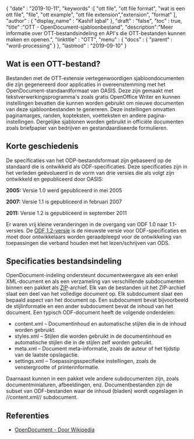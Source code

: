 {
  "date" : "2019-10-11",
  "keywords" :[ "ott file", "ott file format", "wat is een ott file", "file", "ott example", "ott file extension","extension", "format" ],
  "author" : {
    "display_name" : "Kashif Iqbal"
},
  "draft" : "false",
  "toc" : true,
  "title" :"OTT - OpenDocument-sjabloonbestand",
  "description":"Meer informatie over OTT-bestandsindeling en API's die OTT-bestanden kunnen maken en openen.",
  "linktitle" : "OTT",
  "menu" : {
    "docs" : {
      "parent" : "word-processing"
}
},
  "lastmod" : "2019-09-10"
}

## Wat is een OTT-bestand?

Bestanden met de OTT-extensie vertegenwoordigen sjabloondocumenten die zijn gegenereerd door applicaties in overeenstemming met het OpenDocument-standaardformaat van OASIS. Deze zijn gemaakt met tekstverwerkingsprogramma's zoals gratis OpenOffice Writer en kunnen instellingen bevatten die kunnen worden gebruikt om nieuwe documenten van deze sjabloonbestanden te genereren. Deze instellingen omvatten paginamarges, randen, kopteksten, voetteksten en andere pagina-instellingen. Dergelijke sjablonen worden gebruikt in officiële documenten zoals briefpapier van bedrijven en gestandaardiseerde formulieren.

## Korte geschiedenis ##

De specificaties van het ODP-bestandsformaat zijn gebaseerd op de standaard die is ontwikkeld als ODF-specificaties. Deze specificaties zijn in het verleden geëvolueerd in de vorm van drie versies die als volgt zijn ontwikkeld en gepubliceerd door OASIS:

**2005:** Versie 1.0 werd gepubliceerd in mei 2005

**2007:** Versie 1.1 is gepubliceerd in februari 2007

**2011:** Versie 1.2 is gepubliceerd in september 2011

Er waren vrij kleine veranderingen in de overgang van ODF 1.0 naar 1.1-versies. De [ODF 1.2-versie](https://www.oasis-open.org/standards#opendocumentv1.2) is de nieuwste versie voor ODF-specificaties en moet door ontwikkelaars worden geraadpleegd voor de ontwikkeling van toepassingen die verband houden met het lezen/schrijven van ODS.

## Specificaties bestandsindeling

OpenDocument-indeling ondersteunt documentweergave als een enkel XML-document en als een verzameling van verschillende subdocumenten binnen een pakket als [ZIP](/nl/compression/zip/)-archief. Elk van de bestanden uit het ZIP-archief slaat een deel van het volledige document op. Elk subdocument slaat een bepaald aspect van het document op. Een subdocument bevat bijvoorbeeld de stijlinformatie en een ander subdocument bevat de inhoud van het document. Een typisch ODF-document heeft de volgende onderdelen:

* content.xml – Documentinhoud en automatische stijlen die in de inhoud worden gebruikt.
* styles.xml – Stijlen die worden gebruikt in de documentinhoud en automatische stijlen die in de stijlen zelf worden gebruikt.
* meta.xml – Document meta-informatie, zoals de auteur of het tijdstip van de laatste opslagactie.
* settings.xml – Toepassingsspecifieke instellingen, zoals de venstergrootte of printerinformatie.

Daarnaast kunnen in een pakket vele andere subdocumenten zijn, zoals documentminiaturen, afbeeldingen, enz. Documentbestanden zijn de subset van ODF-bestanden waar de inhoud (bladen) wordt opgeslagen in //content.xml// subdocument.

## Referenties ##

* [OpenDocument - Door Wikipedia](https://en.wikipedia.org/wiki/OpenDocument)


